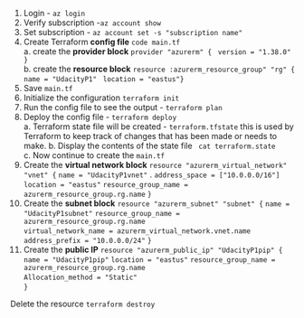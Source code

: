 1. Login - `az login`  
2. Verify subscription -`az account show`  
3. Set subscription - `az account set -s "subscription name"`  
4. Create Terraform **config file** `code main.tf`  
    a. create the **provider block** 
    `provider "azurerm" { `
    `version = "1.38.0"    }`    
    b. create the **resource block**
    `resource :azurerm_resource_group" "rg" { `
    `name = "UdacityP1" `
    `location = "eastus"}`    
5. Save `main.tf`  
6. Initialize the configuration `terraform init`    
7. Run the config file to see the output - `terraform plan`    
8. Deploy the config file - `terraform deploy`    
   a. Terraform state file will be created - `terraform.tfstate` this is used by Terraform to keep track of changes that has been made or needs to make. 
   b. Display the contents of the state file ` cat terraform.state`  
   c. Now continue to create the `main.tf`
9. Create the **virtual network block**
  `resource "azurerm_virtual_network" "vnet" {`
  `name = "UdacityP1vnet"` 
.  `address_space = ["10.0.0.0/16"] `
   `location = "eastus"` 
   `resource_group_name = azurerm_resource_group.rg.name`
   `}`    
10. Create the **subnet block**
   `resource "azurerm_subnet" "subnet" {`
   `name = "UdacityP1subnet"` 
   `resource_group_name = azurerm_resource_group.rg.name`  
   `virtual_network_name = azurerm_virtual_network.vnet.name`  
   `address_prefix = "10.0.0.0/24"`
   `}`  
 11. Create the **public IP** 
   `resource "azurerm_public_ip" "UdacityP1pip" {`
   `name = "UdacityP1pip"` 
   `location = "eastus"` 
   `resource_group_name = azurerm_resource_group.rg.name`     
   `Allocation_method = "Static"`  
   `}`  

 Delete the resource `terraform destroy`